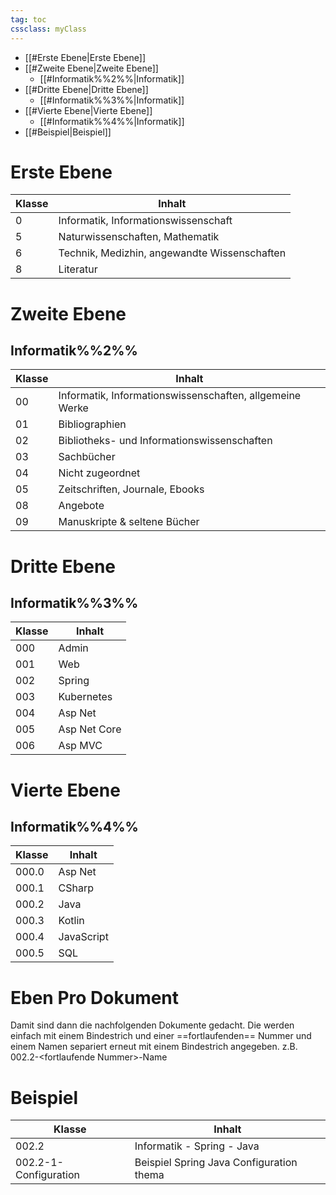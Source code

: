 ```yaml
---
tag: toc
cssclass: myClass
---
```

- [[#Erste Ebene|Erste Ebene]]
- [[#Zweite Ebene|Zweite Ebene]]
	- [[#Informatik%%2%%|Informatik]]
- [[#Dritte Ebene|Dritte Ebene]]
	- [[#Informatik%%3%%|Informatik]]
- [[#Vierte Ebene|Vierte Ebene]]
	- [[#Informatik%%4%%|Informatik]]
- [[#Beispiel|Beispiel]]


# Erste Ebene
| Klasse | Inhalt                                       |
| ------ | -------------------------------------------- |
| 0      | Informatik, Informationswissenschaft         |
| 5      | Naturwissenschaften, Mathematik              |
| 6      | Technik, Medizhin, angewandte Wissenschaften |
| 8      | Literatur                                    |

# Zweite Ebene
## Informatik%%2%%
| Klasse | Inhalt                                                   |
| ------ | -------------------------------------------------------- |
| 00     | Informatik, Informationswissenschaften, allgemeine Werke |
| 01     | Bibliographien                                           |
| 02     | Bibliotheks- und Informationswissenschaften              |
| 03     | Sachbücher                                               |
| 04     | Nicht zugeordnet                                         |
| 05     | Zeitschriften, Journale, Ebooks                          |
| 08     | Angebote                                                 |
| 09     | Manuskripte & seltene Bücher                             |

# Dritte Ebene 
## Informatik%%3%%
| Klasse | Inhalt       |
| ------ | ------------ |
| 000    | Admin        | 
| 001    | Web          |
| 002    | Spring       |
| 003    | Kubernetes   |
| 004    | Asp Net      |
| 005    | Asp Net Core |
| 006    | Asp MVC      |

# Vierte Ebene
## Informatik%%4%%
| Klasse | Inhalt     |
| ------ | ---------- |
| 000.0   | Asp Net    |
| 000.1   | CSharp     |
| 000.2   | Java       |
| 000.3   | Kotlin     |
| 000.4   | JavaScript |
| 000.5   | SQL        |

# Eben Pro Dokument
Damit sind dann die nachfolgenden Dokumente gedacht. 
Die werden einfach mit einem Bindestrich und  einer ==fortlaufenden== Nummer und einem Namen separiert erneut mit einem Bindestrich angegeben.
z.B.
002.2-\<fortlaufende Nummer\>-Name

# Beispiel
| Klasse                | Inhalt                                   |
| --------------------- | ---------------------------------------- |
| 002.2                 | Informatik - Spring - Java               |
| 002.2-1-Configuration | Beispiel Spring Java Configuration thema | 


	
